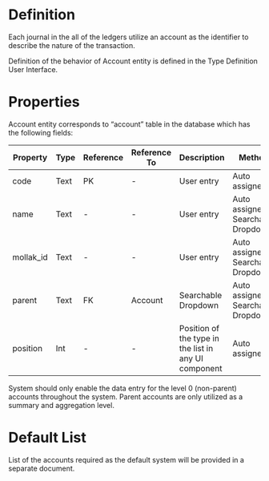 # Definition

Each journal in the all of the ledgers utilize an account as the identifier to describe the nature of the transaction. 

Definition of the behavior of Account entity is defined in the Type Definition User Interface.

# Properties

Account entity corresponds to “account” table in the database which has the following fields:

| Property  | Type   | Reference | Reference To | Description | Method
| ------    | ------ | ------    | ------       | ------      | ------
code|Text|PK|-|User entry|Auto assigned
name|Text|-|-|User entry|Auto assigned / Searchable Dropdown
mollak_id|Text|-|-|User entry|Auto assigned / Searchable Dropdown
parent|Text|FK|Account|Searchable Dropdown|Auto assigned / Searchable Dropdown
position|Int|-|-|Position of the type in the list in any UI component|Auto assigned

System should only enable the data entry for the level 0 (non-parent) accounts throughout the system. Parent accounts are only utilized as a summary and aggregation level.

# Default List

List of the accounts required as the default system will be provided in a separate document.

